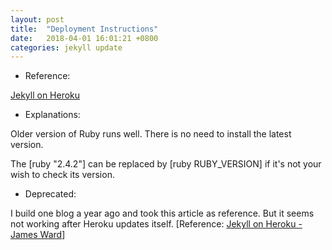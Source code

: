 ```yaml
---
layout: post
title:  "Deployment Instructions"
date:   2018-04-01 16:01:21 +0800
categories: jekyll update
---
```

* Reference:

[Jekyll on Heroku][jekyll-on-heroku]

* Explanations:

Older version of Ruby runs well. There is no need to install the latest version.

The [ruby "2.4.2"] can be replaced by [ruby RUBY_VERSION] if it's not your wish to check its version.

* Deprecated:

I build one blog a year ago and took this article as reference. But it seems not working after Heroku updates itself.
[Reference: [Jekyll on Heroku - James Ward][james-ward]]

[jekyll-on-heroku]: https://blog.heroku.com/jekyll-on-heroku
[james-ward]: http://www.jamesward.com/2014/09/24/jekyll-on-heroku
